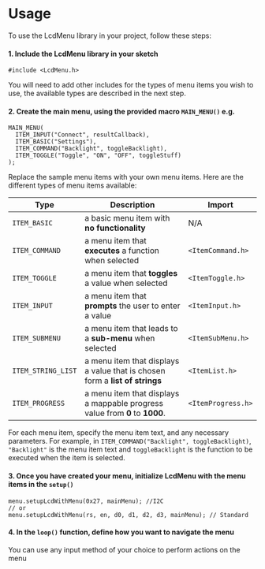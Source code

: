 # Usage

To use the LcdMenu library in your project, follow these steps:

#### **1. Include the LcdMenu library in your sketch**

```arduino
#include <LcdMenu.h>
```

You will need to add other includes for the types of menu items you wish to use, the available types are described in the next step.

#### **2. Create the main menu, using the provided macro `MAIN_MENU()` e.g.**

```arduino
MAIN_MENU(
  ITEM_INPUT("Connect", resultCallback),
  ITEM_BASIC("Settings"),
  ITEM_COMMAND("Backlight", toggleBacklight),
  ITEM_TOGGLE("Toggle", "ON", "OFF", toggleStuff)
);
```

Replace the sample menu items with your own menu items. Here are the different types of menu items available:

<table data-full-width="false"><thead><tr><th>Type</th><th>Description</th><th>Import</th></tr></thead><tbody><tr><td><code>ITEM_BASIC</code></td><td>a basic menu item with <strong>no functionality</strong></td><td>N/A</td></tr><tr><td><code>ITEM_COMMAND</code></td><td>a menu item that <strong>executes</strong> a function when selected</td><td><code>&#x3C;ItemCommand.h></code></td></tr><tr><td><code>ITEM_TOGGLE</code></td><td>a menu item that <strong>toggles</strong> a value when selected</td><td><code>&#x3C;ItemToggle.h></code></td></tr><tr><td><code>ITEM_INPUT</code></td><td>a menu item that <strong>prompts</strong> the user to enter a value</td><td><code>&#x3C;ItemInput.h></code></td></tr><tr><td><code>ITEM_SUBMENU</code></td><td>a menu item that leads to a <strong>sub-menu</strong> when selected</td><td><code>&#x3C;ItemSubMenu.h></code></td></tr><tr><td><code>ITEM_STRING_LIST</code></td><td>a menu item that displays a value that is chosen form a <strong>list of strings</strong></td><td><code>&#x3C;ItemList.h></code></td></tr><tr><td><code>ITEM_PROGRESS</code></td><td>a menu item that displays a mappable progress value from <strong>0</strong> to <strong>1000</strong>.</td><td><code>&#x3C;ItemProgress.h></code></td></tr></tbody></table>

For each menu item, specify the menu item text, and any necessary parameters. For example, in `ITEM_COMMAND("Backlight", toggleBacklight)`, `"Backlight"` is the menu item text and `toggleBacklight` is the function to be executed when the item is selected.

#### **3. Once you have created your menu, initialize LcdMenu with the menu items in the `setup()`**

```arduino
menu.setupLcdWithMenu(0x27, mainMenu); //I2C
// or
menu.setupLcdWithMenu(rs, en, d0, d1, d2, d3, mainMenu); // Standard
```

#### **4. In the `loop()` function, define how you want to navigate the menu**

You can use any input method of your choice to perform actions on the menu
